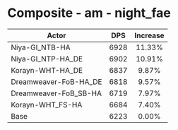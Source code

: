 # Composite - am - night_fae
| Actor | DPS | Increase |
|---|:---:|:---:|
|Niya-GI_NTB-HA|6928|11.33%|
|Niya-GI_NTP-HA_DE|6902|10.91%|
|Korayn-WHT-HA_DE|6837|9.87%|
|Dreamweaver-FoB-HA_DE|6818|9.57%|
|Dreamweaver-FoB_SB-HA|6719|7.97%|
|Korayn-WHT_FS-HA|6684|7.40%|
|Base|6223|0.00%|
